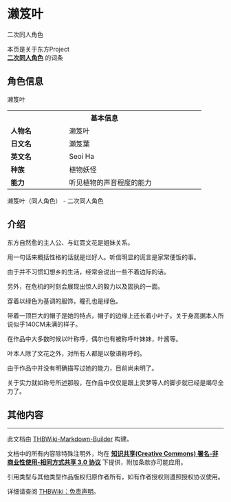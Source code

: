 # 濑笈叶

<!-- source html: G:\repos\THBWiki-Markdown-Builder\THBWikiMarkdown\Temp\main\f\f0\ns0%3A%E6%BF%91%E7%AC%88%E5%8F%B6.html -->

二次同人角色

本页是关于东方Project  
 **[二次同人角色](./二次角色列表.md)** 的词条
## 角色信息
[](./文件-濑笈叶.jpg.md)  [](./文件-濑笈叶.jpg.md)濑笈叶

<table>
<tbody><tr>
<th colspan="2">基本信息</th>
</tr>
<tr>
<td style="width:120px"><b>人物名</b></td><td style="min-width:300px">濑笈叶</td>
</tr><tr><td><b>日文名</b></td><td>瀬笈葉</td></tr><tr><td><b>英文名</b></td><td>Seoi Ha</td></tr><tr><td><b>种族</b></td><td>植物妖怪</td></tr><tr><td><b>能力</b></td><td>听见植物的声音程度的能力</td></tr></tbody></table>

濑笈叶（同人角色） - 二次同人角色
## 介绍
  
东方自然愈的主人公、与虹霓文花是姐妹关系。
  
  
用一句话来概括性格的话就是烂好人。听信明显的谎言是家常便饭的事。
  
  
由于并不习惯幻想乡的生活，经常会说出一些不着边际的话。
  
  
另外，在危机的时刻会展现出惊人的毅力以及固执的一面。
  
  
穿着以绿色为基调的服饰，瞳孔也是绿色。
  
  
带着一顶巨大的帽子是她的特点，帽子的边缘上还长着小叶子。关于身高据本人所说似乎140CM未满的样子。
  
  
在作品中大多数时候以叶称呼，偶尔也有被称呼叶妹妹，叶酱等。
  
  
叶本人除了文花之外，对所有人都是以敬语称呼的。
  
  
由于作品中并没有明确描写过她的能力，目前尚未明了。
  
  
关于实力就如称号所述那般，在作品中仅仅是跟上灵梦等人的脚步就已经是竭尽全力了。
  

## 其他内容




---

此文档由 [THBWiki-Markdown-Builder](https://github.com/Delsin-Yu/THBWiki-Markdown-Builder) 构建。

文档中的所有内容除特殊注明外，均在 [**知识共享(Creative Commons) 署名-非商业性使用-相同方式共享 3.0 协议**](https://creativecommons.org/licenses/by-sa/3.0/deed.zh-hans) 下提供，附加条款亦可能应用。

引用类型与其他类型作品版权归原作者所有，如有作者授权则遵照授权协议使用。

详细请查阅 [THBWiki：免责声明](https://thbwiki.cc/THBWiki:%E5%85%8D%E8%B4%A3%E5%A3%B0%E6%98%8E)。

